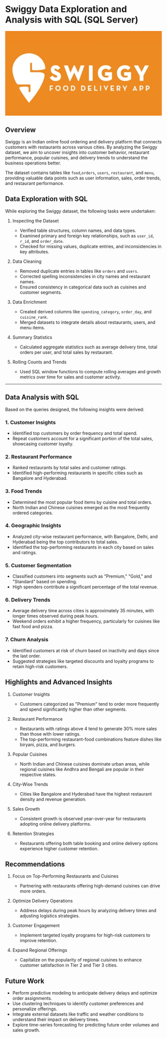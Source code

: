 # Swiggy Data Exploration and Analysis with SQL (SQL Server)
![SWIGGY](image.png)


## Overview
Swiggy is an Indian online food ordering and delivery platform that connects customers with restaurants across various cities. By analyzing the Swiggy dataset, we aim to uncover insights into customer behavior, restaurant performance, popular cuisines, and delivery trends to understand the business operations better. 

The dataset contains tables like `food`,`orders`, `users`, `restaurant`, and `menu`, providing valuable data points such as user information, sales, order trends, and restaurant performance.


## Data Exploration with SQL

While exploring the Swiggy dataset, the following tasks were undertaken:

1. Inspecting the Dataset
   - Verified table structures, column names, and data types.
   - Examined primary and foreign key relationships, such as `user_id`, `r_id`, and `order_date`.
   - Checked for missing values, duplicate entries, and inconsistencies in key attributes.

2. Data Cleaning
   - Removed duplicate entries in tables like `orders` and `users`.
   - Corrected spelling inconsistencies in city names and restaurant names.
   - Ensured consistency in categorical data such as cuisines and customer segments.

3. Data Enrichment
   - Created derived columns like `spending_category`, `order_day`, and `cuisine_rank`.
   - Merged datasets to integrate details about restaurants, users, and menu items.

4. Summary Statistics
   - Calculated aggregate statistics such as average delivery time, total orders per user, and total sales by restaurant.

5. Rolling Counts and Trends
   - Used SQL window functions to compute rolling averages and growth metrics over time for sales and customer activity.

---

## Data Analysis with SQL

Based on the queries designed, the following insights were derived:

### 1. Customer Insights
- Identified top customers by order frequency and total spend.
- Repeat customers account for a significant portion of the total sales, showcasing customer loyalty.

### 2. Restaurant Performance
- Ranked restaurants by total sales and customer ratings.
- Identified high-performing restaurants in specific cities such as Bangalore and Hyderabad.

### 3. Food Trends
- Determined the most popular food items by cuisine and total orders.
- North Indian and Chinese cuisines emerged as the most frequently ordered categories.

### 4. Geographic Insights
- Analyzed city-wise restaurant performance, with Bangalore, Delhi, and Hyderabad being the top contributors to total sales.
- Identified the top-performing restaurants in each city based on sales and ratings.

### 5. Customer Segmentation
- Classified customers into segments such as "Premium," "Gold," and "Standard" based on spending.
- High spenders contribute a significant percentage of the total revenue.

### 6. Delivery Trends
- Average delivery time across cities is approximately 35 minutes, with longer times observed during peak hours.
- Weekend orders exhibit a higher frequency, particularly for cuisines like fast food and pizza.

### 7. Churn Analysis
- Identified customers at risk of churn based on inactivity and days since the last order.
- Suggested strategies like targeted discounts and loyalty programs to retain high-risk customers.


## Highlights and Advanced Insights

1. Customer Insights
   - Customers categorized as "Premium" tend to order more frequently and spend significantly higher than other segments.

2. Restaurant Performance
   - Restaurants with ratings above 4 tend to generate 30% more sales than those with lower ratings.
   - The top-performing restaurant-food combinations feature dishes like biryani, pizza, and burgers.

3. Popular Cuisines
   - North Indian and Chinese cuisines dominate urban areas, while regional cuisines like Andhra and Bengali are popular in their respective states.

4. City-Wise Trends
   - Cities like Bangalore and Hyderabad have the highest restaurant density and revenue generation.

5. Sales Growth
   - Consistent growth is observed year-over-year for restaurants adopting online delivery platforms.

6. Retention Strategies
   - Restaurants offering both table booking and online delivery options experience higher customer retention.


## Recommendations

1. Focus on Top-Performing Restaurants and Cuisines
   - Partnering with restaurants offering high-demand cuisines can drive more orders.

2. Optimize Delivery Operations
   - Address delays during peak hours by analyzing delivery times and adjusting logistics strategies.

3. Customer Engagement
   - Implement targeted loyalty programs for high-risk customers to improve retention.

4. Expand Regional Offerings
   - Capitalize on the popularity of regional cuisines to enhance customer satisfaction in Tier 2 and Tier 3 cities.


## Future Work

- Perform predictive modeling to anticipate delivery delays and optimize order assignments.
- Use clustering techniques to identify customer preferences and personalize offerings.
- Integrate external datasets like traffic and weather conditions to understand their impact on delivery times.
- Explore time-series forecasting for predicting future order volumes and sales growth.

